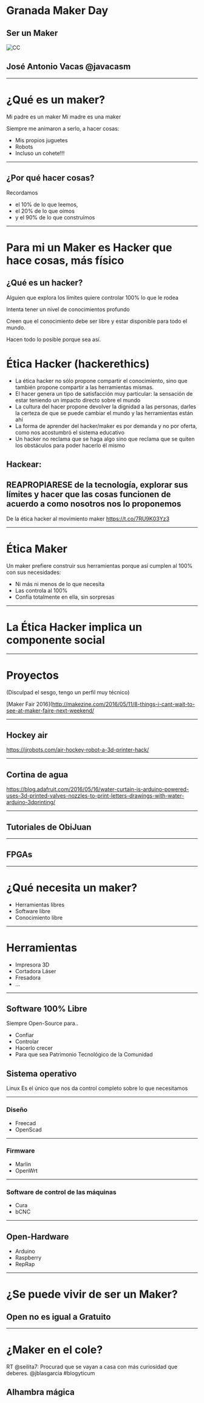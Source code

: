 <!-- background: #184bc6-->
<!-- color: #fff -->
<!-- font: centurygothic -->


# Granada Maker Day

## Ser un Maker


![CC](https://licensebuttons.net/l/by-sa/3.0/88x31.png)
## José Antonio Vacas  @javacasm

* * *
<!-- background: #184bc6-->
<!-- color: #fff -->
<!-- font: centurygothic -->


# ¿Qué es un maker?

Mi padre es un maker
Mi madre es una maker

Siempre me animaron a serlo, a hacer cosas:
* Mis propios juguetes
* Robots
* Incluso un cohete!!!

* * *
<!-- background: #184bc6-->
<!-- color: #fff -->
<!-- font: centurygothic -->


## ¿Por qué hacer cosas?

Recordamos
* el 10% de lo que leemos,
* el 20% de lo que oímos
* y el 90% de lo que construímos

* * *  
<!-- background: #184bc6-->
<!-- color: #fff -->
<!-- font: centurygothic -->


# Para mi un Maker es Hacker que hace cosas, más físico

## ¿Qué es un hacker?

Alguien que explora los límites quiere controlar 100% lo que le rodea

Intenta tener un nivel de conocimientos profundo

Creen que el conocimiento debe ser libre y estar disponible para todo el mundo.

Hacen todo lo posible porque sea así.

# Ética Hacker (hackerethics)

* La ética hacker no sólo propone compartir el conocimiento, sino que también propone compartir a las herramientas mismas.
* El hacer genera un tipo de satisfacción muy particular: la sensación de estar teniendo un impacto directo sobre el mundo
* La cultura del hacer propone devolver la dignidad a las personas, darles la certeza de que se puede cambiar el mundo y las herramientas están ahí
* La forma de aprender del hacker/maker es por demanda y no por oferta, como nos acostumbró el sistema educativo
* Un hacker no reclama que se haga algo sino que reclama que se quiten los obstáculos para poder hacerlo él mismo

## Hackear:
## REAPROPIARESE de la tecnología, explorar sus límites y hacer que las cosas funcionen de acuerdo a como nosotros nos lo proponemos

De la ética hacker al movimiento maker https://t.co/7RU9K03Yz3

* * *
<!-- background: #184bc6-->
<!-- color: #fff -->
<!-- font: centurygothic -->


# Ética Maker

Un maker prefiere construir sus herramientas porque así cumplen al 100% con sus necesidades:
* Ni más ni menos de lo que necesita
* Las controla al 100%
* Confía totalmente en ella, sin sorpresas

* * *
<!-- background: #184bc6-->
<!-- color: #fff -->
<!-- font: centurygothic -->


# La Ética Hacker implica un componente social

* * *
<!-- background: #184bc6-->
<!-- color: #fff -->
<!-- font: centurygothic -->


# Proyectos

(Disculpad el sesgo, tengo un perfil muy técnico)

[Maker Fair 2016](http://makezine.com/2016/05/11/8-things-i-cant-wait-to-see-at-maker-faire-next-weekend/

* * *
<!-- background: #184bc6-->
<!-- color: #fff -->
<!-- font: centurygothic -->


## Hockey air

https://jjrobots.com/air-hockey-robot-a-3d-printer-hack/

* * *
<!-- background: #184bc6-->
<!-- color: #fff -->
<!-- font: centurygothic -->


## Cortina de agua

https://blog.adafruit.com/2016/05/16/water-curtain-is-arduino-powered-uses-3d-printed-valves-nozzles-to-print-letters-drawings-with-water-arduino-3dprinting/

* * *
<!-- background: #184bc6-->
<!-- color: #fff -->
<!-- font: centurygothic -->


## Tutoriales de ObiJuan

* * *
<!-- background: #184bc6-->
<!-- color: #fff -->
<!-- font: centurygothic -->


## FPGAs

* * *
<!-- background: #184bc6-->
<!-- color: #fff -->
<!-- font: centurygothic -->


# ¿Qué necesita un maker?

* Herramientas libres
* Software libre
* Conocimiento libre

* * *
<!-- background: #184bc6-->
<!-- color: #fff -->
<!-- font: centurygothic -->


# Herramientas
* Impresora 3D
* Cortadora Láser
* Fresadora
* ...

* * *
<!-- background: #184bc6-->
<!-- color: #fff -->
<!-- font: centurygothic -->


##  Software 100% Libre

Siempre Open-Source para..
* Confiar
* Controlar
* Hacerlo crecer
* Para que sea Patrimonio Tecnológico de la Comunidad

## Sistema operativo
 Linux
Es el único que nos da control completo sobre lo que necesitamos

* * *
<!-- background: #184bc6-->
<!-- color: #fff -->
<!-- font: centurygothic -->


### Diseño
* Freecad
* OpenScad

* * *
<!-- background: #184bc6-->
<!-- color: #fff -->
<!-- font: centurygothic -->


### Firmware
* Marlin
* OpenWrt

* * *
<!-- background: #184bc6-->
<!-- color: #fff -->
<!-- font: centurygothic -->


### Software de control de las máquinas
* Cura
* bCNC

* * *
<!-- background: #184bc6-->
<!-- color: #fff -->
<!-- font: centurygothic -->


## Open-Hardware
* Arduino
* Raspberry
* RepRap

* * *
<!-- background: #184bc6-->
<!-- color: #fff -->
<!-- font: centurygothic -->


# ¿Se puede vivir de ser un Maker?

## Open no es igual a Gratuito

* * *
<!-- background: #184bc6-->
<!-- color: #fff -->
<!-- font: centurygothic -->


# ¿Maker en el cole?

RT @seilita7: Procurad que se vayan a casa con más curiosidad que deberes.  @jblasgarcia #blogyticum

## Alhambra mágica
